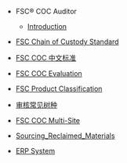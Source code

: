 - FSC® COC Auditor

    - [Introduction](README.md)
- [FSC Chain of Custody Standard](COCEN.md)
- [FSC COC 中文标准](COCCN.md)
- [FSC COC Evaluation](COC_Evaluation.md)
- [FSC Product Classification](FSC_Product_Classification.md)
- [审核常见树种](species.md)
- [FSC COC Multi-Site](Multi-Site_COC.md)
- [Sourcing_Reclaimed_Materials](Sourcing_Reclaimed_Materials.md)
<!-- - [Training](intro.md) -->
- [ERP System](erp.md)
